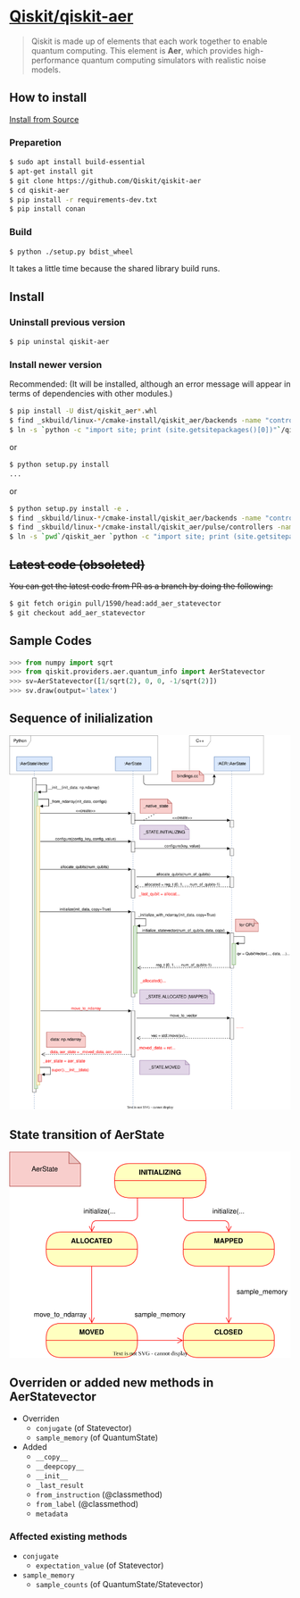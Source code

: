 # [Qiskit/qiskit-aer](https://github.com/Qiskit/qiskit-aer)

> Qiskit is made up of elements that each work together to enable quantum computing. This element is **Aer**, which provides high-performance quantum computing simulators with realistic noise models.

## How to install

[Install from Source](https://github.com/Qiskit/qiskit-aer/blob/main/CONTRIBUTING.md#install-from-source)

### Preparetion

```sh
$ sudo apt install build-essential
$ apt-get install git
$ git clone https://github.com/Qiskit/qiskit-aer
$ cd qiskit-aer
$ pip install -r requirements-dev.txt
$ pip install conan
```

### Build

```sh
$ python ./setup.py bdist_wheel
```

It takes a little time because the shared library build runs.

## Install

### Uninstall previous version

```sh
$ pip uninstal qiskit-aer
```

### Install newer version

Recommended: (It will be installed, although an error message will appear in terms of dependencies with other modules.)

```sh
$ pip install -U dist/qiskit_aer*.whl
$ find _skbuild/linux-*/cmake-install/qiskit_aer/backends -name "controller_wrappers*.so" -exec cp {} `python -c "import site; print (site.getsitepackages()[0])"`/qiskit_aer/backends/ \;
$ ln -s `python -c "import site; print (site.getsitepackages()[0])"`/qiskit_aer `python -c "import site; print (site.getsitepackages()[0])"`/qiskit/providers/aer
```

or

```sh
$ python setup.py install
...
```

or

```sh
$ python setup.py install -e .
$ find _skbuild/linux-*/cmake-install/qiskit_aer/backends -name "controller_wrappers*.so" -exec cp {} `pwd`/qiskit_aer/backends/ \;
$ find _skbuild/linux-*/cmake-install/qiskit_aer/pulse/controllers -name "pulse_utils*.so" -exec cp {} `pwd`/qiskit_aer/pulse/controllers/ \;
$ ln -s `pwd`/qiskit_aer `python -c "import site; print (site.getsitepackages()[0])"`/qiskit/providers/aer
```

## ~~Latest code (obsoleted)~~

~~You can get the latest code from PR as a branch by doing the following:~~

```sh
$ git fetch origin pull/1590/head:add_aer_statevector
$ git checkout add_aer_statevector
```

## Sample Codes

```python
>>> from numpy import sqrt
>>> from qiskit.providers.aer.quantum_info import AerStatevector
>>> sv=AerStatevector([1/sqrt(2), 0, 0, -1/sqrt(2)])
>>> sv.draw(output='latex')
```

## Sequence of inilialization

![](images/qiskit-aer-StateVector_Initialization.svg)

## State transition of AerState

![](images/qiskit-aer-AerState_state_transition.svg)

## Overriden or added new methods in AerStatevector

- Overriden
    - `conjugate` (of Statevector)
    - `sample_memory` (of QuantumState)
- Added
    - `__copy__`
    - `__deepcopy__`
    - `__init__`
    - `_last_result`
    - `from_instruction` (@classmethod)
    - `from_label` (@classmethod)
    - `metadata`

### Affected existing methods

- `conjugate`
    - `expectation_value` (of Statevector)
- `sample_memory`
    - `sample_counts` (of QuantumState/Statevector)
